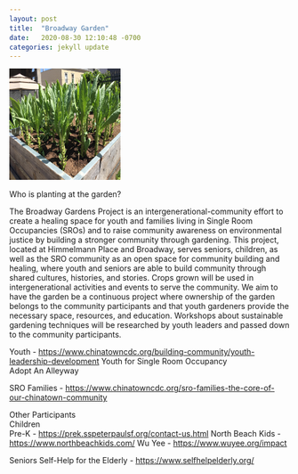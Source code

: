 ```yaml
---
layout: post
title:  "Broadway Garden"
date:   2020-08-30 12:10:48 -0700
categories: jekyll update
---
```


<img src="https://github.com/linamai2021/my-website/blob/master/images/20190529_143505_IMG_5626.JPG?raw=true" width="200" height="200" />

Who is planting at the garden? 
 
The Broadway Gardens Project is an intergenerational-community effort to create a healing space for youth and families living in Single Room Occupancies (SROs) and to raise community awareness on environmental justice by building a stronger community through gardening. This project, located at Himmelmann Place and Broadway, serves seniors, children, as well as the SRO community as an open space for community building and healing, where youth and seniors are able to build community through shared cultures, histories, and stories. Crops grown will be used in intergenerational activities and events to serve the community. We aim to have the garden be a continuous project where ownership of the garden belongs to the community participants and that youth gardeners provide the necessary space, resources, and education. Workshops about sustainable gardening techniques will be researched by youth leaders and passed down to the community participants. 
 
Youth  - https://www.chinatowncdc.org/building-community/youth-leadership-development 
Youth for Single Room Occupancy  
Adopt An Alleyway   
 
SRO Families - https://www.chinatowncdc.org/sro-families-the-core-of-our-chinatown-community 
 
Other Participants  
Children  
Pre-K  - https://prek.sspeterpaulsf.org/contact-us.html 
North Beach Kids - https://www.northbeachkids.com/ 
Wu Yee - https://www.wuyee.org/impact 
 
Seniors 
Self-Help for the Elderly - https://www.selfhelpelderly.org/ 